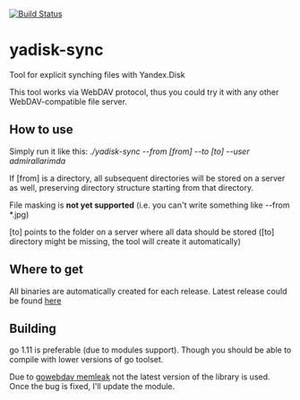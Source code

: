 [![Build Status](https://travis-ci.com/admirallarimda/yadisk-sync.svg?branch=master)](https://travis-ci.com/admirallarimda/yadisk-sync)
# yadisk-sync
Tool for explicit synching files with Yandex.Disk

This tool works via WebDAV protocol, thus you could try it with any other WebDAV-compatible file server.

## How to use
Simply run it like this: _./yadisk-sync --from [from] --to [to] --user admirallarimda_

If [from] is a directory, all subsequent directories will be stored on a server as well, preserving directory structure starting from that directory.

File masking is **not yet supported** (i.e. you can't write something like --from *.jpg)

[to] points to the folder on a server where all data should be stored ([to] directory might be missing, the tool will create it automatically)

## Where to get
All binaries are automatically created for each release. Latest release could be found [here](https://github.com/admirallarimda/yadisk-sync/releases/latest)

## Building
go 1.11 is preferable (due to modules support). Though you should be able to compile with lower versions of go toolset.

Due to [gowebdav memleak](https://github.com/studio-b12/gowebdav/issues/24) not the latest version of the library is used. Once the bug is fixed, I'll update the module.
